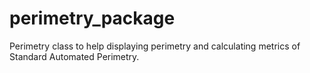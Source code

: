 # perimetry_package
Perimetry class to help displaying perimetry and calculating metrics of Standard Automated Perimetry.
